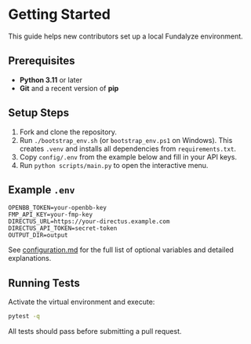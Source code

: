 # Getting Started

This guide helps new contributors set up a local Fundalyze environment.

## Prerequisites
- **Python 3.11** or later
- **Git** and a recent version of **pip**

## Setup Steps
1. Fork and clone the repository.
2. Run `./bootstrap_env.sh` (or `bootstrap_env.ps1` on Windows). This creates
   `.venv` and installs all dependencies from `requirements.txt`.
3. Copy `config/.env` from the example below and fill in your API keys.
4. Run `python scripts/main.py` to open the interactive menu.

## Example `.env`
```env
OPENBB_TOKEN=your-openbb-key
FMP_API_KEY=your-fmp-key
DIRECTUS_URL=https://your-directus.example.com
DIRECTUS_API_TOKEN=secret-token
OUTPUT_DIR=output
```
See [configuration.md](configuration.md) for the full list of optional
variables and detailed explanations.

## Running Tests
Activate the virtual environment and execute:
```bash
pytest -q
```
All tests should pass before submitting a pull request.

